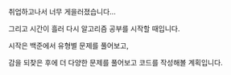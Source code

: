 취업하고나서 너무 게을러졌습니다...

그리고 시간이 흘러 다시 알고리즘 공부를 시작할 때입니다.





시작은 백준에서 유형별 문제를 풀어보고,

감을 되찾은 후에 더 다양한 문제를 풀어보고 코드를 작성해볼 계획입니다.